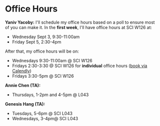 # Office Hours

**Yaniv Yacoby:** I'll schedule my office hours based on a poll to ensure most of you can make it. In the **first week**, I'll have office hours at SCI W126 at:
* Wednesday Sept 3, 9:30-11:00am
* Friday Sept 5, 2:30-4pm

After that, my office hours will be on:
* Wednesdays 9:30-11:00am @ SCI W126
* Fridays 2:30-3:30 @ SCI W126 for **individual** office hours ([book via Calendly](https://calendly.com/yanivyacoby/office-hours))
* Fridays 3:30-5pm @ SCI W126
  
**Annie Chen (TA):** 
* Thursdays, 1-2pm and 4-5pm @ L043

**Genesis Hang (TA):** 
* Tuesdays, 5-6pm @ SCI L043
* Wednesdays, 3-4pm@ SCI L043



